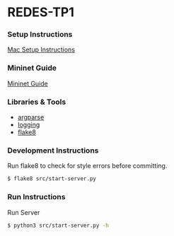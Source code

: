 # REDES-TP1

### Setup Instructions
[Mac Setup Instructions](/MAC_INSTALL.md)

### Mininet Guide
[Mininet Guide](/MININET_GUIDE.md)

### Libraries & Tools
- [argparse](https://docs.python.org/3/library/argparse.html)
- [logging](https://docs.python.org/3/library/logging.html)
- [flake8](https://flake8.pycqa.org/en/latest/)

### Development Instructions
Run flake8 to check for style errors before committing.
```bash
$ flake8 src/start-server.py
```

### Run Instructions
Run Server
```bash
$ python3 src/start-server.py -h
```
